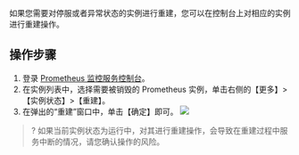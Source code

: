 

如果您需要对停服或者异常状态的实例进行重建，您可以在控制台上对相应的实例进行重建操作。




## 操作步骤

1. 登录 [ Prometheus 监控服务控制台](https://console.cloud.tencent.com/monitor/prometheus)。
2. 在实例列表中，选择需要被销毁的 Prometheus 实例，单击右侧的【更多】>【实例状态】>【重建】。
3. 在弹出的“重建”窗口中，单击【确定】即可。
![](https://main.qcloudimg.com/raw/a2d736063ceb38ea94cb8f5da015517f.png)
>? 如果当前实例状态为运行中，对其进行重建操作，会导致在重建过程中服务中断的情况，请您确认操作的风险。
